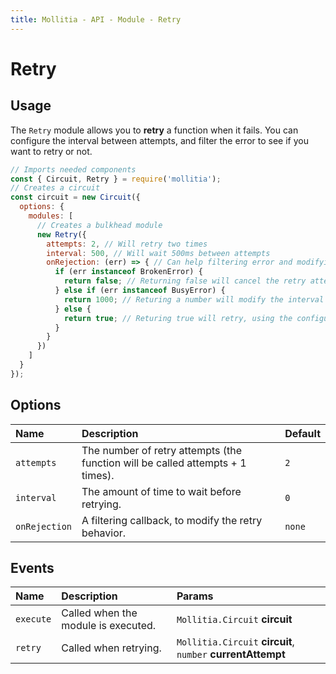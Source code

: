```yaml
---
title: Mollitia - API - Module - Retry
---
```

# Retry

<pg-retry></pg-retry>

## Usage

The `Retry` module allows you to **retry** a function when it fails.
You can configure the interval between attempts, and filter the error to see if you want to retry or not.

``` javascript
// Imports needed components
const { Circuit, Retry } = require('mollitia');
// Creates a circuit
const circuit = new Circuit({
  options: {
    modules: [
      // Creates a bulkhead module
      new Retry({
        attempts: 2, // Will retry two times
        interval: 500, // Will wait 500ms between attempts
        onRejection: (err) => { // Can help filtering error and modifying the retry behavior
          if (err instanceof BrokenError) {
            return false; // Returning false will cancel the retry attempt
          } else if (err instanceof BusyError) {
            return 1000; // Returing a number will modify the interval time, and wait for that time before retry
          } else {
            return true; // Returing true will retry, using the configured interval value
          }
        }
      })
    ]
  }
});
```

## Options

| Name          | Description                                                                    | Default |
|:--------------|:-------------------------------------------------------------------------------|:--------|
| `attempts`    | The number of retry attempts (the function will be called attempts + 1 times). | `2`     |
| `interval`    | The amount of time to wait before retrying.                                    | `0`     |
| `onRejection` | A filtering callback, to modify the retry behavior.                            | `none`  |

## Events

| Name       | Description                          | Params                                                      |
|:-----------|:-------------------------------------|:------------------------------------------------------------|
| `execute`  | Called when the module is executed.  | `Mollitia.Circuit` **circuit**                              |
| `retry`    | Called when retrying.                | `Mollitia.Circuit` **circuit**, `number` **currentAttempt** |
